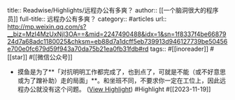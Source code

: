 title:: Readwise/Highlights/远程办公有多爽？
author:: [[一个脑洞很大的程序员]]
full-title:: 远程办公有多爽？
category:: #articles
url:: http://mp.weixin.qq.com/s?__biz=MzI4MzUxNjI3OA==&mid=2247490488&idx=1&sn=1f8337f4be6687924d7a68adc1180025&chksm=eb88d7a1dcff5eb739913d946127739be50456e700e0fc679d59f943a70da75b21ea0fb31fdb#rd
tags:: #[[inoreader]] #[[star]] #[[微信公众号]]
- 摸鱼是为了**「对抗明明工作都完成了，也到点了，可就是不能（或不好意思或为了蹭补助）走的局面」**。和坐班不同，不要求你一定在工位上，因此远程办公就没有这个问题。 ([View Highlight](https://read.readwise.io/read/01hfkyafy0c0s5q3d9qck4vm15)) #Highlight #[[2023-11-19]]